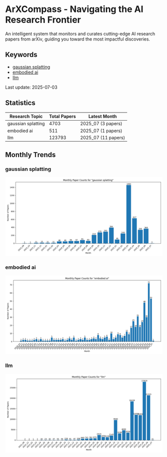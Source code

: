 # ArXCompass - Navigating the AI Research Frontier
An intelligent system that monitors and curates cutting-edge AI research papers from arXiv, guiding you toward the most impactful discoveries.

## Keywords

- [gaussian splatting](gaussian_splatting/)
- [embodied ai](embodied_ai/)
- [llm](llm/)

Last update: 2025-07-03

## Statistics

| Research Topic | Total Papers | Latest Month |
| --- | --- | --- |
| gaussian splatting | 4703 | 2025_07 (3 papers) |
| embodied ai | 511 | 2025_07 (1 papers) |
| llm | 123793 | 2025_07 (11 papers) |

## Monthly Trends

### gaussian splatting

![Monthly Paper Counts for gaussian splatting](gaussian_splatting/monthly_stats.png)

### embodied ai

![Monthly Paper Counts for embodied ai](embodied_ai/monthly_stats.png)

### llm

![Monthly Paper Counts for llm](llm/monthly_stats.png)

